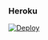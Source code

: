 ### Heroku
[![Deploy](https://www.herokucdn.com/deploy/button.svg)](https://heroku.com/deploy?template=https://github.com/rockstarcubalife/codigo-Ld) 
